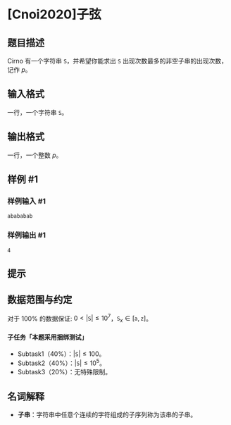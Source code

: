 # [Cnoi2020]子弦

## 题目描述

Cirno 有一个字符串 $\texttt{S}$，并希望你能求出 $\texttt{S}$ 出现次数最多的非空子串的出现次数，记作 $p$。

## 输入格式

一行，一个字符串 $\texttt{S}$。

## 输出格式

一行，一个整数 $p$。

## 样例 #1

### 样例输入 #1
```
abababab
```

### 样例输出 #1

```
4
```

## 提示

## 数据范围与约定

对于 $100\%$ 的数据保证: $0< |\texttt{S}| \le 10^7$，$\texttt{S}_x\in[\texttt{a},\texttt{z}]$。

#### 子任务「本题采用捆绑测试」
 - Subtask1（$40\%$）：$|\texttt{S}| \le 100$。
 - Subtask2（$40\%$）：$|\texttt{S}| \le 10^5$。
 - Subtask3（$20\%$）：无特殊限制。

## 名词解释
 - **子串**：字符串中任意个连续的字符组成的子序列称为该串的子串。

